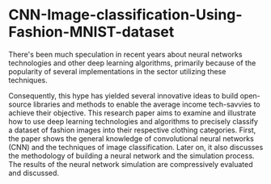 # CNN-Image-classification-Using-Fashion-MNIST-dataset
  There's been much speculation in recent years about neural networks technologies and other deep learning algorithms, primarily because of the popularity of several implementations in the sector utilizing these techniques.

Consequently, this hype has yielded several innovative ideas to build open-source libraries and methods to enable the average income tech-savvies to achieve their objective. This research paper aims to examine and illustrate how to use deep learning technologies and algorithms to precisely classify a dataset of fashion images into their respective clothing categories. 
     First, the paper shows the general knowledge of convolutional neural networks (CNN) and the techniques of image classification. Later on, it also discusses the methodology of building a neural network and the simulation process. The results of the neural network simulation are compressively evaluated and discussed.
